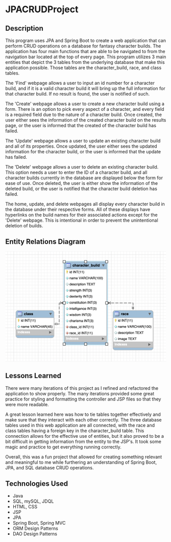 # JPACRUDProject
## Description
This program uses JPA and Spring Boot to create a web application that can perform CRUD operations on a database for fantasy character builds. The application has four main functions that are able to be navigated to from the navigation bar located at the top of every page. This program utilizes 3 main entities that depict the 3 tables from the underlying database that make this application possible. Those tables are the character_build, race, and class tables.

The 'Find' webpage allows a user to input an id number for a character build, and if it is a valid character build it will bring up the full information for that character build. If no result is found, the user is notified of such.

The 'Create' webpage allows a user to create a new character build using a form. There is an option to pick every aspect of a character, and every field is a required field due to the nature of a character build. Once created, the user either sees the information of the created character build on the results page, or the user is informed that the created of the character build has failed.

The 'Update' webpage allows a user to update an existing character build and all of its properties. Once updated, the user either sees the updated information for the character build, or the user is informed that the update has failed.

The 'Delete' webpage allows a user to delete an existing character build. This option needs a user to enter the ID of a character build, and all character builds currently in the database are displayed below the form for ease of use. Once deleted, the user is either show the information of the deleted build, or the user is notified that the character build deletion has failed.

The home, update, and delete webpages all display every character build in the database under their respective forms. All of these displays have hyperlinks on the build names for their associated actions except for the 'Delete' webpage. This is intentional in order to prevent the unintentional deletion of builds.

## Entity Relations Diagram
![RPGDB ERD](images/ERD.png)

## Lessons Learned
There were many iterations of this project as I refined and refactored the application to show properly. The many iterations provided some great practice for styling and formatting the controller and JSP files so that they were more readable.

A great lesson learned here was how to tie tables together effectively and make sure that they interact with each other correctly. The three database tables used in this web application are all connected, with the race and class tables having a foreign key in the character_build table. This connection allows for the effective use of entities, but it also proved to be a bit difficult in getting information from the entity to the JSP's. It took some magic and practice to get everything running correctly.

Overall, this was a fun project that allowed for creating something relevant and meaningful to me while furthering an understanding of Spring Boot, JPA, and SQL database CRUD operations.

## Technologies Used
* Java
* SQL, mySQL, JDQL
* HTML, CSS
* JSP
* JPA
* Spring Boot, Spring MVC
* ORM Design Patterns
* DAO Design Patterns
